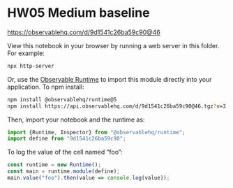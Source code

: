 # HW05 Medium baseline

https://observablehq.com/d/9d1541c26ba59c90@46

View this notebook in your browser by running a web server in this folder. For
example:

~~~sh
npx http-server
~~~

Or, use the [Observable Runtime](https://github.com/observablehq/runtime) to
import this module directly into your application. To npm install:

~~~sh
npm install @observablehq/runtime@5
npm install https://api.observablehq.com/d/9d1541c26ba59c90@46.tgz?v=3
~~~

Then, import your notebook and the runtime as:

~~~js
import {Runtime, Inspector} from "@observablehq/runtime";
import define from "9d1541c26ba59c90";
~~~

To log the value of the cell named “foo”:

~~~js
const runtime = new Runtime();
const main = runtime.module(define);
main.value("foo").then(value => console.log(value));
~~~
